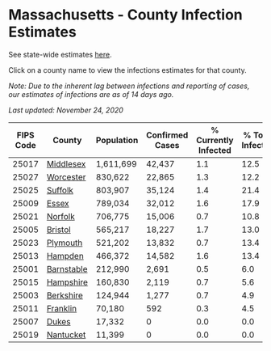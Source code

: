# Massachusetts - County Infection Estimates

See state-wide estimates [here](/infections/us-ma).

Click on a county name to view the infections estimates for that county.

*Note: Due to the inherent lag between infections and reporting of cases, our estimates of infections are as of 14 days ago.*

*Last updated: November 24, 2020*

|   FIPS Code |                   County |   Population |   Confirmed Cases |   % Currently Infected |   % Total Infected |
|-------------|--------------------------|--------------|-------------------|------------------------|--------------------|
|       25017 |   [Middlesex](middlesex) |    1,611,699 |            42,437 |                    1.1 |               12.5 |
|       25027 |   [Worcester](worcester) |      830,622 |            22,865 |                    1.3 |               12.2 |
|       25025 |       [Suffolk](suffolk) |      803,907 |            35,124 |                    1.4 |               21.4 |
|       25009 |           [Essex](essex) |      789,034 |            32,012 |                    1.6 |               17.9 |
|       25021 |       [Norfolk](norfolk) |      706,775 |            15,006 |                    0.7 |               10.8 |
|       25005 |       [Bristol](bristol) |      565,217 |            18,227 |                    1.7 |               13.0 |
|       25023 |     [Plymouth](plymouth) |      521,202 |            13,832 |                    0.7 |               13.4 |
|       25013 |       [Hampden](hampden) |      466,372 |            14,582 |                    1.6 |               13.4 |
|       25001 | [Barnstable](barnstable) |      212,990 |             2,691 |                    0.5 |                6.0 |
|       25015 |   [Hampshire](hampshire) |      160,830 |             2,119 |                    0.7 |                5.6 |
|       25003 |   [Berkshire](berkshire) |      124,944 |             1,277 |                    0.7 |                4.9 |
|       25011 |     [Franklin](franklin) |       70,180 |               592 |                    0.3 |                4.5 |
|       25007 |           [Dukes](dukes) |       17,332 |                 0 |                    0.0 |                0.0 |
|       25019 |   [Nantucket](nantucket) |       11,399 |                 0 |                    0.0 |                0.0 |